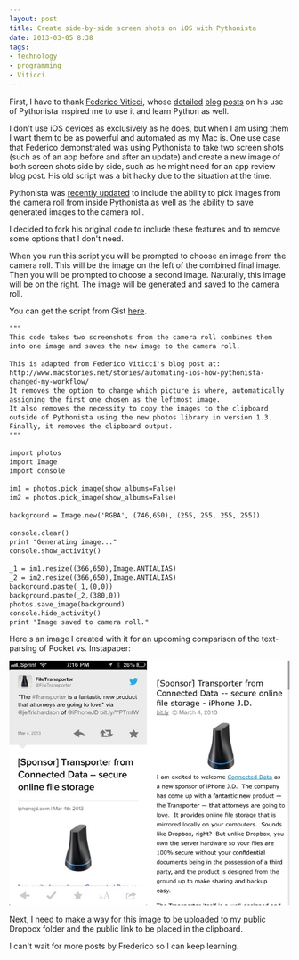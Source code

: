 ```yaml
---
layout: post
title: Create side-by-side screen shots on iOS with Pythonista
date: 2013-03-05 8:38  
tags: 
- technology
- programming
- Viticci
---
```


First, I have to thank [Federico Viticci][twitter], whose [detailed][macstories] [blog][macstories 2] [posts][macstories 3] on his use of Pythonista inspired me to use it and learn Python as well. 

I don't use iOS devices as exclusively as he does, but when I am using them I want them to be as powerful and automated as my Mac is. One use case that Federico demonstrated was using Pythonista to take two screen shots (such as of an app before and after an update) and create a new image of both screen shots side by side, such as he might need for an app review blog post. His old script was a bit hacky due to the situation at the time.

Pythonista was [recently updated][macstories 4] to include the ability to pick images from the camera roll from inside Pythonista as well as the ability to save generated images to the camera roll.

I decided to fork his original code to include these features and to remove some options that I don't need.

When you run this script you will be prompted to choose an image from the camera roll. This will be the image on the left of the combined final image. Then you will be prompted to choose a second image. Naturally, this image will be on the right. The image will be generated and saved to the camera roll.

You can get the script from Gist [here][github].

    """
    This code takes two screenshots from the camera roll combines them into one image and saves the new image to the camera roll.
    
    This is adapted from Federico Viticci's blog post at:
    http://www.macstories.net/stories/automating-ios-how-pythonista-changed-my-workflow/
    It removes the option to change which picture is where, automatically assigning the first one chosen as the leftmost image.
    It also removes the necessity to copy the images to the clipboard outside of Pythonista using the new photos library in version 1.3. Finally, it removes the clipboard output.
    """
    
    import photos
    import Image
    import console
    
    im1 = photos.pick_image(show_albums=False)
    im2 = photos.pick_image(show_albums=False)
    
    background = Image.new('RGBA', (746,650), (255, 255, 255, 255))
    
    console.clear()
    print "Generating image..."
    console.show_activity()
    
    _1 = im1.resize((366,650),Image.ANTIALIAS)
    _2 = im2.resize((366,650),Image.ANTIALIAS)
    background.paste(_1,(0,0))
    background.paste(_2,(380,0))
    photos.save_image(background)
    console.hide_activity()
    print "Image saved to camera roll."

Here's an image I created with it for an upcoming comparison of the text-parsing of Pocket vs. Instapaper:

[![](/images/sidebyside.jpg)](/images/sidebyside.jpg) 

Next, I need to make a way for this image to be uploaded to my public Dropbox folder and the public link to be placed in the clipboard.

I can't wait for more posts by Frederico so I can keep learning.

[github]: https://gist.github.com/LK64076007A/5090763
[macstories]: http://www.macstories.net/tutorials/chaining-tweetbot-pythonista-drafts-and-imessage-for-urls/
[macstories 2]: http://www.macstories.net/tutorials/from-instapaper-and-pythonista-to-dropbox-and-evernote-as-pdf/
[macstories 3]: http://www.macstories.net/stories/automating-ios-how-pythonista-changed-my-workflow/
[macstories 4]: http://www.macstories.net/reviews/pythonista-1-3-brings-camera-roll-and-notification-center-support-new-library-view-and-more/
[twitter]: https://twitter.com/viticci
